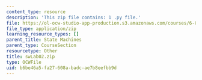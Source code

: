 ```yaml
---
content_type: resource
description: 'This zip file contains: 1 .py file.'
file: https://ol-ocw-studio-app-production.s3.amazonaws.com/courses/6-01sc-introduction-to-electrical-engineering-and-computer-science-i-spring-2011/b6be46a5fa27608abadcae7b8eefbb9d_swLab02.zip
file_type: application/zip
learning_resource_types: []
parent_title: State Machines
parent_type: CourseSection
resourcetype: Other
title: swLab02.zip
type: OCWFile
uid: b6be46a5-fa27-608a-badc-ae7b8eefbb9d
---
```

